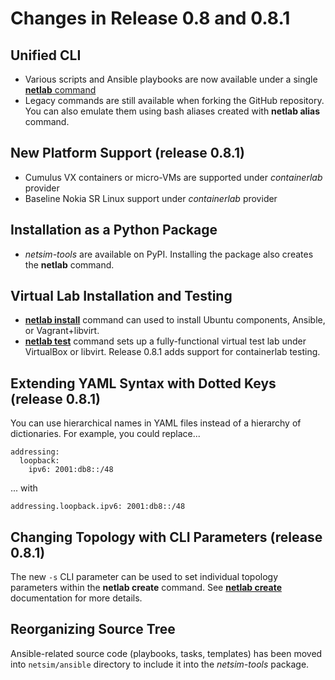 # Changes in Release 0.8 and 0.8.1

## Unified CLI

* Various scripts and Ansible playbooks are now available under a single [**netlab** command](../netlab/cli.md)
* Legacy commands are still available when forking the GitHub repository. You can also emulate them using bash aliases created with **netlab alias** command.

## New Platform Support (release 0.8.1)

* Cumulus VX containers or micro-VMs are supported under *containerlab* provider
* Baseline Nokia SR Linux support under *containerlab* provider

## Installation as a Python Package

* *netsim-tools* are available on PyPI. Installing the package also creates the **netlab** command.

## Virtual Lab Installation and Testing

* **[netlab install](../netlab/install.md)** command can used to install Ubuntu components, Ansible, or Vagrant+libvirt.
* **[netlab test](../netlab/test.md)** command sets up a fully-functional virtual test lab under VirtualBox or libvirt. Release 0.8.1 adds support for containerlab testing.

## Extending YAML Syntax with Dotted Keys (release 0.8.1)

You can use hierarchical names in YAML files instead of a hierarchy of dictionaries. For example, you could replace...

```
addressing:
  loopback:
    ipv6: 2001:db8::/48
```

... with

```
addressing.loopback.ipv6: 2001:db8::/48
```

## Changing Topology with CLI Parameters (release 0.8.1)

The new `-s` CLI parameter can be used to set individual topology parameters within the **netlab create** command. See **[netlab create](../netlab/create.md)** documentation for more details.

## Reorganizing Source Tree

Ansible-related source code (playbooks, tasks, templates) has been moved into `netsim/ansible` directory to include it into the _netsim-tools_ package.
